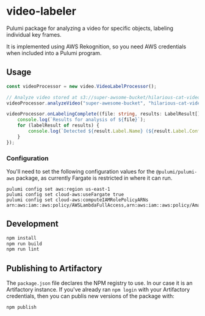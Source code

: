 # video-labeler

Pulumi package for analyzing a video for specific objects, labeling individual key frames.

It is implemented using AWS Rekognition, so you need AWS credentials when included into a Pulumi
program.

## Usage

```typescript
const videoProcessor = new video.VideoLabelProcessor();

// Analyze video stored at s3://super-awsome-bucket/hilarious-cat-video.mp4.
videoProcessor.analyzeVideo("super-awesome-bucket", "hilarious-cat-video.mp4");

videoProcessor.onLabelingComplete((file: string, results: LabelResult[]) => {
    console.log(`Results for analysis of ${file}`);
    for (labelResult of results) {
        console.log(`Detected ${result.Label.Name} (${result.Label.Confidence}% confidence, ${result.Timestamp}ms)`);
    }
});
```

### Configuration

You'll need to set the following configuration values for the `@pulumi/pulumi-aws` package, as
currently Fargate is restricted in where it can run.

```text
pulumi config set aws:region us-east-1
pulumi config set cloud-aws:useFargate true
pulumi config set cloud-aws:computeIAMRolePolicyARNs arn:aws:iam::aws:policy/AWSLambdaFullAccess,arn:aws:iam::aws:policy/AmazonEC2ContainerServiceFullAccess,arn:aws:iam::aws:policy/AmazonRekognitionFullAccess
```

## Development

```bash
npm install
npm run build
npm run lint
```

## Publishing to Artifactory

The `package.json` file declares the NPM registry to use. In our case it is an Artifactory
instance. If you've already ran `npm login` with your Artifactory credentials, then you can
publis new versions of the package with:

```bash
npm publish
```
